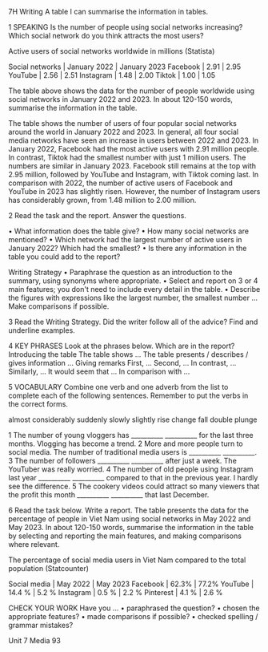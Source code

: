 7H Writing
A table
I can summarise the information in tables.

1 SPEAKING Is the number of people using social networks increasing? Which social network do you think attracts the most users?

Active users of social networks worldwide in millions (Statista)

Social networks | January 2022 | January 2023
Facebook        | 2.91         | 2.95
YouTube         | 2.56         | 2.51
Instagram       | 1.48         | 2.00
Tiktok          | 1.00         | 1.05

The table above shows the data for the number of people worldwide using social networks in January 2022 and 2023. In about 120-150 words, summarise the information in the table.

The table shows the number of users of four popular social networks around the world in January 2022 and 2023. In general, all four social media networks have seen an increase in users between 2022 and 2023. In January 2022, Facebook had the most active users with 2.91 million people. In contrast, Tiktok had the smallest number with just 1 million users. The numbers are similar in January 2023. Facebook still remains at the top with 2.95 million, followed by YouTube and Instagram, with Tiktok coming last. In comparison with 2022, the number of active users of Facebook and YouTube in 2023 has slightly risen. However, the number of Instagram users has considerably grown, from 1.48 million to 2.00 million.

2 Read the task and the report. Answer the questions.

• What information does the table give?
• How many social networks are mentioned?
• Which network had the largest number of active users in January 2022? Which had the smallest?
• Is there any information in the table you could add to the report?

Writing Strategy
• Paraphrase the question as an introduction to the summary, using synonyms where appropriate.
• Select and report on 3 or 4 main features; you don't need to include every detail in the table.
• Describe the figures with expressions like the largest number, the smallest number ... Make comparisons if possible.

3 Read the Writing Strategy. Did the writer follow all of the advice? Find and underline examples.

4 KEY PHRASES Look at the phrases below. Which are in the report?
Introducing the table
The table shows ...
The table presents / describes / gives information ...
Giving remarks
First, ...
Second, ...
In contrast, ...
Similarly, ...
It would seem that ...
In comparison with ...

5 VOCABULARY Combine one verb and one adverb from the list to complete each of the following sentences. Remember to put the verbs in the correct forms.

almost considerably suddenly slowly slightly
rise change fall double plunge

1 The number of young vloggers has __________ __________ for the last three months. Vlogging has become a trend.
2 More and more people turn to social media. The number of traditional media users is __________ __________.
3 The number of followers __________ __________ after just a week. The YouTuber was really worried.
4 The number of old people using Instagram last year __________ __________ compared to that in the previous year. I hardly see the difference.
5 The cookery videos could attract so many viewers that the profit this month __________ __________ that last December.

6 Read the task below. Write a report.
The table presents the data for the percentage of people in Viet Nam using social networks in May 2022 and May 2023. In about 120-150 words, summarise the information in the table by selecting and reporting the main features, and making comparisons where relevant.

The percentage of social media users in Viet Nam compared to the total population (Statcounter)

Social media | May 2022 | May 2023
Facebook     | 62.3%    | 77.2%
YouTube      | 14.4 %   | 5.2 %
Instagram    | 0.5 %    | 2.2 %
Pinterest    | 4.1 %    | 2.6 %

CHECK YOUR WORK
Have you ...
• paraphrased the question?
• chosen the appropriate features?
• made comparisons if possible?
• checked spelling / grammar mistakes?

Unit 7 Media 93
